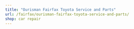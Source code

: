```yaml
---
title: "Ourisman Fairfax Toyota Service and Parts"
url: /fairfax/ourisman-fairfax-toyota-service-and-parts/
shop: car repair
---
```

